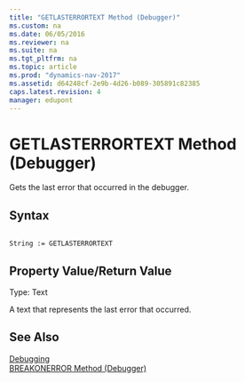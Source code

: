 ```yaml
---
title: "GETLASTERRORTEXT Method (Debugger)"
ms.custom: na
ms.date: 06/05/2016
ms.reviewer: na
ms.suite: na
ms.tgt_pltfrm: na
ms.topic: article
ms.prod: "dynamics-nav-2017"
ms.assetid: d64248cf-2e9b-4d26-b089-305891c82385
caps.latest.revision: 4
manager: edupont
---
```

# GETLASTERRORTEXT Method (Debugger)
Gets the last error that occurred in the debugger.  
  
## Syntax  
  
```  
  
String := GETLASTERRORTEXT  
```  
  
## Property Value/Return Value  
 Type: Text  
  
 A text that represents the last error that occurred.  
  
## See Also  
 [Debugging](Debugging.md)   
 [BREAKONERROR Method \(Debugger\)](devenv-BREAKONERROR-Method-Debugger.md)